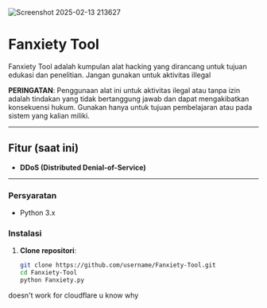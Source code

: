 ![Screenshot 2025-02-13 213627](https://github.com/user-attachments/assets/4773e96b-d0f3-448e-9aa0-e4fd5bd4c9f4)



# Fanxiety Tool  

Fanxiety Tool adalah kumpulan alat hacking yang dirancang untuk tujuan edukasi dan penelitian. Jangan gunakan untuk aktivitas illegal

**PERINGATAN**: Penggunaan alat ini untuk aktivitas ilegal atau tanpa izin adalah tindakan yang tidak bertanggung jawab dan dapat mengakibatkan konsekuensi hukum. Gunakan hanya untuk tujuan pembelajaran atau pada sistem yang kalian miliki.  

---

## Fitur (saat ini)
- **DDoS (Distributed Denial-of-Service)**

---

### Persyaratan  
- Python 3.x 

### Instalasi 
1. **Clone repositori**:  
   ```bash
   git clone https://github.com/username/Fanxiety-Tool.git
   cd Fanxiety-Tool
   python Fanxiety.py
doesn't work for cloudflare u know why
